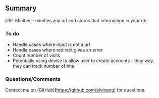 ## Summary

URL Minifier - minifies any url and stores that information in your db.

### To do

* Handle cases where input is not a url
* Handle cases where redirect gives an error
* Count number of visits
* Potentially using devise to allow user to create accounts - thay way, they can track number of hits

### Questions/Comments

Contact me on (GitHub)[https://github.com/alvinang] for questions.
